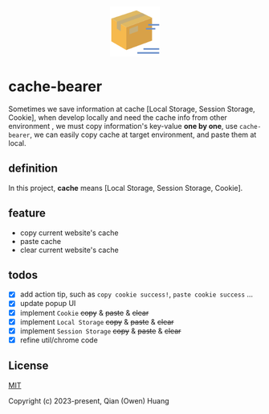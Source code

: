 <p align="center"><img width="100" src="https://raw.githubusercontent.com/FireBushtree/cache-bearer/main/src/assets/icons/icon128.png" alt="cache-bearer logo"></p>


# cache-bearer

Sometimes we save information at cache [Local Storage, Session Storage, Cookie], when develop locally and need the cache info from other environment , we must copy information's key-value **one by one**, use `cache-bearer`, we can easily copy cache at target environment, and paste them at local.

## definition

In this project, **cache** means [Local Storage, Session Storage, Cookie].

## feature

* copy current website's cache
* paste cache
* clear current website's cache

## todos

- [x] add action tip, such as `copy cookie success!`, `paste cookie success` ...
- [x] update popup UI
- [x] implement `Cookie` ~~copy~~ & ~~paste~~ & ~~clear~~
- [x] implement `Local Storage` ~~copy~~ & ~~paste~~ & ~~clear~~
- [x] implement `Session Storage` ~~copy~~ & ~~paste~~ & ~~clear~~
- [x] refine util/chrome code

## License

[MIT](https://opensource.org/licenses/MIT)

Copyright (c) 2023-present, Qian (Owen) Huang
